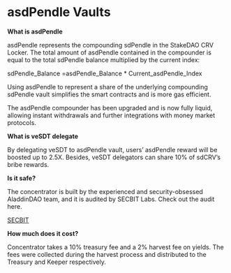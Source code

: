 # asdPendle Vaults

**What is asdPendle**

asdPendle represents the compounding sdPendle in the StakeDAO CRV Locker. The total amount of asdPendle contained in the compounder is equal to the total sdPendle balance multiplied by the current index:

sdPendle\_Balance =asdPendle\_Balance \* Current\_asdPendle\_Index

Using asdPendle to represent a share of the underlying compounding sdPendle vault simplifies the smart contracts and is more gas efficient.

The asdPendle compounder has been upgraded and is now fully liquid, allowing instant withdrawals and further integrations with money market protocols.

**What is veSDT delegate**

By delegating veSDT to asdPendle vault, users’ asdPendle reward will be boosted up to 2.5X. Besides, veSDT delegators can share 10% of sdCRV’s bribe rewards.

**Is it safe?**&#x20;

The concentrator is built by the experienced and security-obsessed AladdinDAO team, and it is audited by SECBIT Labs. Check out the audit here.

[SECBIT](https://github.com/AladdinDAO/aladdin-v3-contracts/blob/main/audit-reports/SECBIT_Concentrator_asdPENDLE_v1.0_20240813.pdf)

**How much does it cost?**

Concentrator takes a 10% treasury fee and a 2% harvest fee on yields. The fees were collected during the harvest process and distributed to the Treasury and Keeper respectively.
